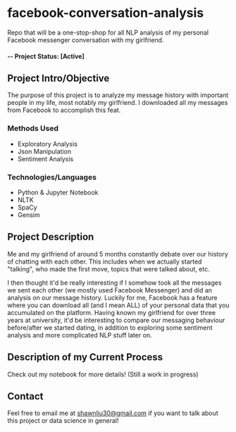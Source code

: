 # facebook-conversation-analysis
Repo that will be a one-stop-shop for all NLP analysis of my personal Facebook messenger conversation with my girlfriend.
#### -- Project Status: [Active]

## Project Intro/Objective
The purpose of this project is to analyze my message history with important people in my life, most notably my girlfriend. I downloaded all my messages from Facebook to accomplish this feat.

### Methods Used
* Exploratory Analysis
* Json Manipulation
* Sentiment Analysis

### Technologies/Languages
* Python & Jupyter Notebook
* NLTK 
* SpaCy
* Gensim 

## Project Description
Me and my girlfriend of around 5 months constantly debate over our history of chatting with each other. This includes when we actually started "talking", who made the first move, topics that were talked about, etc. 

I then thought it'd be really interesting if I somehow took all the messages we sent each other (we mostly used Facebook Messenger) and did an analysis on our message history. Luckily for me, Facebook has a feature where you can download all (and I mean ALL) of your personal data that you accumulated on the platform. Having known my girlfriend for over three years at university, it'd be interesting to compare our messaging behaviour before/after we started dating, in addition to exploring some sentiment analysis and more complicated NLP stuff later on.

## Description of my Current Process
Check out my notebook for more details! (Still a work in progress)

## Contact

Feel free to email me at shawnliu30@gmail.com if you want to talk about this project or data science in general!
